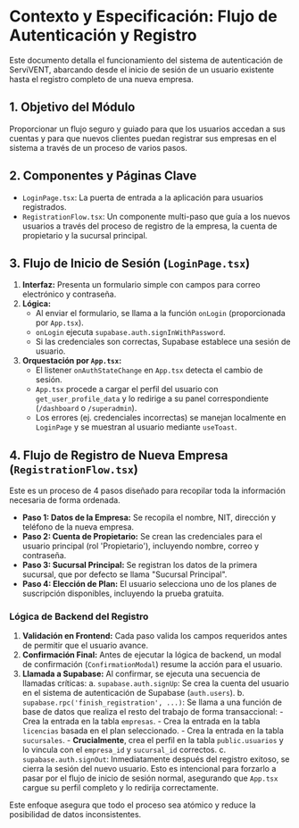 # Contexto y Especificación: Flujo de Autenticación y Registro

Este documento detalla el funcionamiento del sistema de autenticación de ServiVENT, abarcando desde el inicio de sesión de un usuario existente hasta el registro completo de una nueva empresa.

## 1. Objetivo del Módulo

Proporcionar un flujo seguro y guiado para que los usuarios accedan a sus cuentas y para que nuevos clientes puedan registrar sus empresas en el sistema a través de un proceso de varios pasos.

## 2. Componentes y Páginas Clave

-   `LoginPage.tsx`: La puerta de entrada a la aplicación para usuarios registrados.
-   `RegistrationFlow.tsx`: Un componente multi-paso que guía a los nuevos usuarios a través del proceso de registro de la empresa, la cuenta de propietario y la sucursal principal.

## 3. Flujo de Inicio de Sesión (`LoginPage.tsx`)

1.  **Interfaz:** Presenta un formulario simple con campos para correo electrónico y contraseña.
2.  **Lógica:**
    -   Al enviar el formulario, se llama a la función `onLogin` (proporcionada por `App.tsx`).
    -   `onLogin` ejecuta `supabase.auth.signInWithPassword`.
    -   Si las credenciales son correctas, Supabase establece una sesión de usuario.
3.  **Orquestación por `App.tsx`:**
    -   El listener `onAuthStateChange` en `App.tsx` detecta el cambio de sesión.
    -   `App.tsx` procede a cargar el perfil del usuario con `get_user_profile_data` y lo redirige a su panel correspondiente (`/dashboard` o `/superadmin`).
    -   Los errores (ej. credenciales incorrectas) se manejan localmente en `LoginPage` y se muestran al usuario mediante `useToast`.

## 4. Flujo de Registro de Nueva Empresa (`RegistrationFlow.tsx`)

Este es un proceso de 4 pasos diseñado para recopilar toda la información necesaria de forma ordenada.

-   **Paso 1: Datos de la Empresa:** Se recopila el nombre, NIT, dirección y teléfono de la nueva empresa.
-   **Paso 2: Cuenta de Propietario:** Se crean las credenciales para el usuario principal (rol 'Propietario'), incluyendo nombre, correo y contraseña.
-   **Paso 3: Sucursal Principal:** Se registran los datos de la primera sucursal, que por defecto se llama "Sucursal Principal".
-   **Paso 4: Elección de Plan:** El usuario selecciona uno de los planes de suscripción disponibles, incluyendo la prueba gratuita.

### Lógica de Backend del Registro

1.  **Validación en Frontend:** Cada paso valida los campos requeridos antes de permitir que el usuario avance.
2.  **Confirmación Final:** Antes de ejecutar la lógica de backend, un modal de confirmación (`ConfirmationModal`) resume la acción para el usuario.
3.  **Llamada a Supabase:** Al confirmar, se ejecuta una secuencia de llamadas críticas:
    a.  `supabase.auth.signUp`: Se crea la cuenta del usuario en el sistema de autenticación de Supabase (`auth.users`).
    b.  `supabase.rpc('finish_registration', ...)`: Se llama a una función de base de datos que realiza el resto del trabajo de forma transaccional:
        -   Crea la entrada en la tabla `empresas`.
        -   Crea la entrada en la tabla `licencias` basada en el plan seleccionado.
        -   Crea la entrada en la tabla `sucursales`.
        -   **Crucialmente**, crea el perfil en la tabla `public.usuarios` y lo vincula con el `empresa_id` y `sucursal_id` correctos.
    c.  `supabase.auth.signOut`: Inmediatamente después del registro exitoso, se cierra la sesión del nuevo usuario. Esto es intencional para forzarlo a pasar por el flujo de inicio de sesión normal, asegurando que `App.tsx` cargue su perfil completo y lo redirija correctamente.

Este enfoque asegura que todo el proceso sea atómico y reduce la posibilidad de datos inconsistentes.
